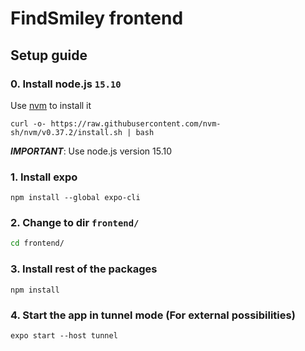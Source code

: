 # FindSmiley frontend


## Setup guide
### 0. Install node.js `15.10`  
Use [nvm](https://github.com/nvm-sh/nvm) to install it
```
curl -o- https://raw.githubusercontent.com/nvm-sh/nvm/v0.37.2/install.sh | bash 
```
***IMPORTANT***: Use node.js version 15.10
### 1. Install expo
```
npm install --global expo-cli
```
### 2. Change to dir `frontend/`
```bash
cd frontend/
```
### 3. Install rest of the packages
```
npm install
```

### 4. Start the app in tunnel mode (For external possibilities)
```
expo start --host tunnel
```